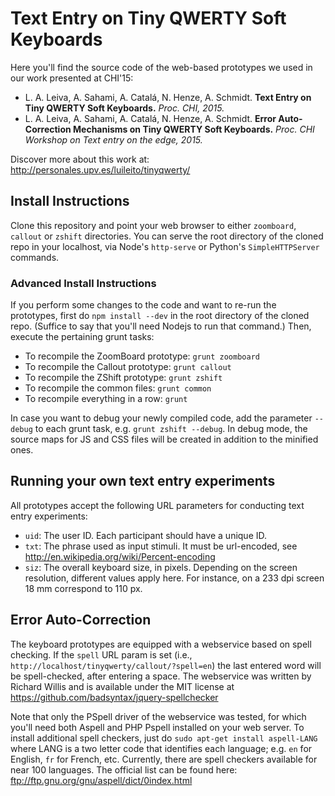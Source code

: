 # Text Entry on Tiny QWERTY Soft Keyboards

Here you'll find the source code of the web-based prototypes we used in our work presented at CHI'15:

- L. A. Leiva, A. Sahami, A. Catalá, N. Henze, A. Schmidt. **Text Entry on Tiny QWERTY Soft Keyboards.** *Proc. CHI, 2015.*
- L. A. Leiva, A. Sahami, A. Catalá, N. Henze, A. Schmidt. **Error Auto-Correction Mechanisms on Tiny QWERTY Soft Keyboards.** *Proc. CHI Workshop on Text entry on the edge, 2015.*

Discover more about this work at: http://personales.upv.es/luileito/tinyqwerty/

## Install Instructions

Clone this repository and point your web browser to either `zoomboard`, `callout` or `zshift` directories. You can serve the root directory of the cloned repo in your localhost, via Node's `http-serve` or Python's `SimpleHTTPServer` commands.

### Advanced Install Instructions

If you perform some changes to the code and want to re-run the prototypes, first do `npm install --dev` in the root directory of the cloned repo. (Suffice to say that you'll need Nodejs to run that command.) Then, execute the pertaining grunt tasks:

- To recompile the ZoomBoard prototype: `grunt zoomboard`
- To recompile the Callout prototype: `grunt callout`
- To recompile the ZShift prototype: `grunt zshift`
- To recompile the common files: `grunt common`
- To recompile everything in a row: `grunt`

In case you want to debug your newly compiled code, add the parameter `--debug` to each grunt task, e.g. `grunt zshift --debug`. In debug mode, the source maps for JS and CSS files will be created in addition to the minified ones.

## Running your own text entry experiments

All prototypes accept the following URL parameters for conducting text entry experiments:

- `uid`: The user ID. Each participant should have a unique ID.
- `txt`: The phrase used as input stimuli. It must be url-encoded, see http://en.wikipedia.org/wiki/Percent-encoding
- `siz`: The overall keyboard size, in pixels. Depending on the screen resolution, different values apply here. For instance, on a 233 dpi screen 18 mm correspond to 110 px.

## Error Auto-Correction

The keyboard prototypes are equipped with a webservice based on spell checking. If the `spell` URL param is set (i.e., `http://localhost/tinyqwerty/callout/?spell=en`) the last entered word will be spell-checked, after entering a space. The webservice was written by Richard Willis and is available under the MIT license at https://github.com/badsyntax/jquery-spellchecker

Note that only the PSpell driver of the webservice was tested, for which you'll need both Aspell and PHP Pspell installed on your web server. To install additional spell checkers, just do `sudo apt-get install aspell-LANG` where LANG is a two letter code that identifies each language; e.g. `en` for English, `fr` for French, etc. Currently, there are spell checkers available for near 100 languages. The official list can be found here: ftp://ftp.gnu.org/gnu/aspell/dict/0index.html
